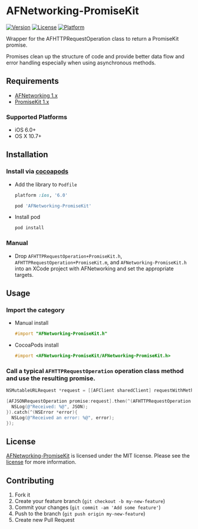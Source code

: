 # AFNetworking-PromiseKit
[![Version](https://img.shields.io/cocoapods/v/AFNetworking-PromiseKit.svg?style=flat)](http://cocoapods.org/pods/AFNetworking-PromiseKit)
[![License](https://img.shields.io/cocoapods/l/AFNetworking-PromiseKit.svg?style=flat)](http://cocoapods.org/pods/AFNetworking-PromiseKit)
[![Platform](https://img.shields.io/cocoapods/p/AFNetworking-PromiseKit.svg?style=flat)](http://cocoapods.org/pods/AFNetworking-PromiseKit)

Wrapper for the AFHTTPRequestOperation class to return a PromiseKit promise.

Promises clean up the structure of code and provide better data flow
and error handling especially when using asynchronous methods.

## Requirements
* [AFNetworking 1.x](https://github.com/AFNetworking/AFNetworking)
* [PromiseKit 1.x](https://github.com/mxcl/PromiseKit)


### Supported Platforms
* iOS 6.0+
* OS X 10.7+

## Installation

### Install via [cocoapods](https://github.com/cocoapods/cocoapods)

* Add the library to `Podfile`
  ```ruby
  platform :ios, '6.0'

  pod 'AFNetworking-PromiseKit'
  ```

* Install pod
   ```bash
   pod install
   ```

### Manual

* Drop `AFHTTPRequestOperation+PromiseKit.h`, `AFHTTPRequestOperation+PromiseKit.m`,
and `AFNetworking-PromiseKit.h` into an XCode project with AFNetworking
and set the appropriate targets.

## Usage

### Import the category

* Manual install
  ```objective-c
  #import "AFNetworking-PromiseKit.h"
  ```

* CocoaPods install
  ```objective-c
  #import <AFNetworking-PromiseKit/AFNetworking-PromiseKit.h>
  ```

### Call a typical `AFHTTPRequestOperation` operation class method and use the resulting promise.
  ```objective-c
  NSMutableURLRequest *request = [[AFClient sharedClient] requestWithMethod:@"GET" path:@"/test.json" parameters:nil];

  [AFJSONRequestOperation promise:request].then(^(AFHTTPRequestOperation *operation, id JSON){
    NSLog(@"Received: %@", JSON);
  }).catch(^(NSError *error){
    NSLog(@"Received an error: %@", error);
  });
  ```

## License

[AFNetworking-PromiseKit](https://github.com/cmckni3/AFNetworking-PromiseKit) is licensed under the MIT license. Please see the [license](MIT-LICENSE) for more information.

## Contributing

1. Fork it
2. Create your feature branch (`git checkout -b my-new-feature`)
3. Commit your changes (`git commit -am 'Add some feature'`)
4. Push to the branch (`git push origin my-new-feature`)
5. Create new Pull Request

